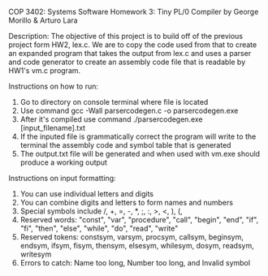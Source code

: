 COP 3402: Systems Software
Homework 3: Tiny PL/0 Compiler
by George Morillo & Arturo Lara

Description: The objective of this project is to build off of the previous project form HW2, lex.c. We are to copy the code used from that to create an expanded program that takes the output from lex.c and uses a parser and code generator to create an assembly code file that is readable by HW1's vm.c program.

Instructions on how to run:
1. Go to directory on console terminal where file is located 
2. Use command gcc -Wall parsercodegen.c -o parsercodegen.exe
3. After it's compiled use command ./parsercodegen.exe [input_filename].txt
4. If the inputed file is grammatically correct the program will write to the terminal the assembly code and symbol table that is generated
5. The output.txt file will be generated and when used with vm.exe should produce a working output

Instructions on input formatting:
1. You can use individual letters and digits
2. You can combine digits and letters to form names and numbers
3. Special symbols include /, +, =, -, *, ;, :, >, <, ), (, 
4. Reserved words: "const", "var", "procedure", "call", "begin", "end", "if", "fi", "then", "else", "while", "do", "read", "write"
5. Reserved tokens: constsym, varsym, procsym, callsym, beginsym, endsym, ifsym, fisym, thensym, elsesym, whilesym, dosym, readsym, writesym
6. Errors to catch: Name too long, Number too long, and Invalid symbol